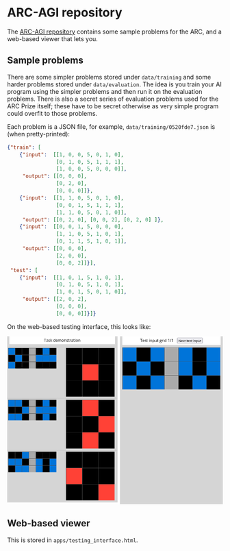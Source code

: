 # ARC-AGI repository

The [ARC-AGI repository](https://github.com/fchollet/ARC-AGI) contains some sample problems for the ARC, 
and a web-based viewer that lets you.

## Sample problems

There are some simpler problems stored under `data/training` and some harder problems stored under `data/evaluation`.
The idea is you train your AI program using the simpler problems and then run it on the evaluation problems. There is
also a secret series of evaluation problems used for the ARC Prize itself; these have to be secret otherwise
as very simple program could overfit to those problems.

Each problem is a JSON file, for example, `data/training/0520fde7.json` is (when pretty-printed):

```json
{"train": [
    {"input":  [[1, 0, 0, 5, 0, 1, 0], 
                [0, 1, 0, 5, 1, 1, 1], 
                [1, 0, 0, 5, 0, 0, 0]], 
     "output": [[0, 0, 0], 
                [0, 2, 0], 
                [0, 0, 0]]}, 
    {"input":  [[1, 1, 0, 5, 0, 1, 0], 
                [0, 0, 1, 5, 1, 1, 1], 
                [1, 1, 0, 5, 0, 1, 0]], 
     "output": [[0, 2, 0], [0, 0, 2], [0, 2, 0] ]}, 
    {"input":  [[0, 0, 1, 5, 0, 0, 0], 
                [1, 1, 0, 5, 1, 0, 1], 
                [0, 1, 1, 5, 1, 0, 1]], 
     "output": [[0, 0, 0], 
                [2, 0, 0],  
                [0, 0, 2]]}], 
 "test": [
    {"input":  [[1, 0, 1, 5, 1, 0, 1], 
                [0, 1, 0, 5, 1, 0, 1], 
                [1, 0, 1, 5, 0, 1, 0]], 
     "output": [[2, 0, 2], 
                [0, 0, 0], 
                [0, 0, 0]]}]}
```

On the web-based testing interface, this looks like:

![](arc_testing_interface.png)

## Web-based viewer

This is stored in `apps/testing_interface.html`. 
